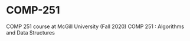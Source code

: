 # COMP-251
COMP 251 course at McGill University (Fall 2020)
COMP 251 : Algorithms and Data Structures
